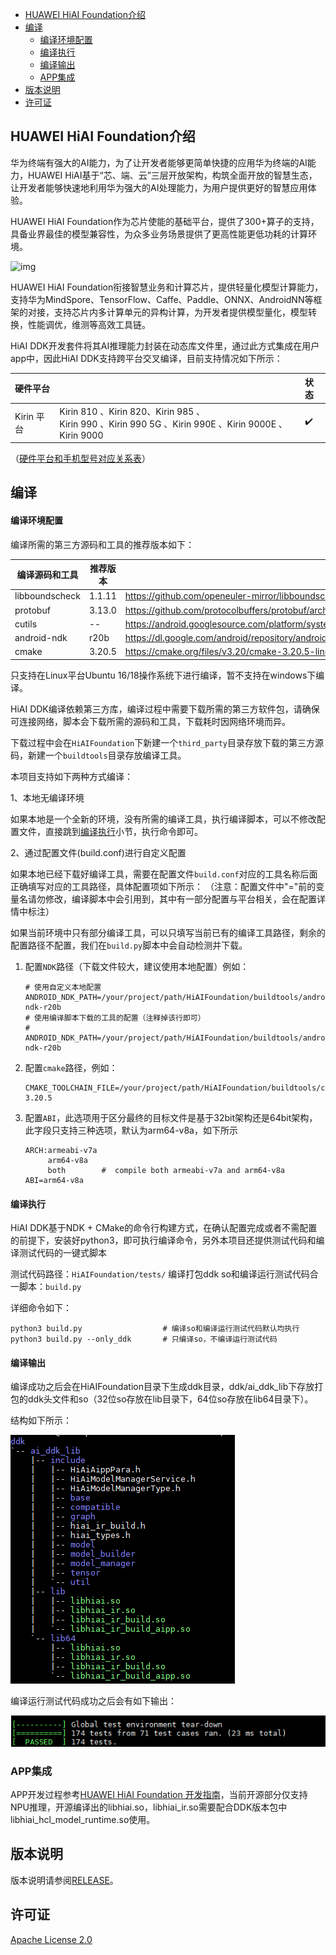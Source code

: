 - [HUAWEI HiAI Foundation介绍](#huawei-hiai-foundation介绍)
- [编译](#编译)
    - [编译环境配置](#编译环境配置)
    - [编译执行](#编译执行)
    - [编译输出](#编译输出)
  - [APP集成](#app集成)
- [版本说明](#版本说明)
- [许可证](#许可证)


## HUAWEI HiAI Foundation介绍


华为终端有强大的AI能力，为了让开发者能够更简单快捷的应用华为终端的AI能力，HUAWEI HiAI基于“芯、端、云”三层开放架构，构筑全面开放的智慧生态，让开发者能够快速地利用华为强大的AI处理能力，为用户提供更好的智慧应用体验。

HUAWEI HiAI Foundation作为芯片使能的基础平台，提供了300+算子的支持，具备业界最佳的模型兼容性，为众多业务场景提供了更高性能更低功耗的计算环境。

![img](https://alliance-communityfile-drcn.dbankcdn.com/FileServer/getFile/cmtyPub/011/111/111/0000000000011111111.20210708144053.05364942099834414782288116808750:50520707094033:2800:E71B980B17A91C503882D5D8A2E8AE307EAFAF0F17176182128D36A683C8FEE6.png?needInitFileName=true?needInitFileName=true) 

HUAWEI HiAI Foundation衔接智慧业务和计算芯片，提供轻量化模型计算能力，支持华为MindSpore、TensorFlow、Caffe、Paddle、ONNX、AndroidNN等框架的对接，支持芯片内多计算单元的异构计算，为开发者提供模型量化，模型转换，性能调优，维测等高效工具链。

HiAI DDK开发套件将其AI推理能力封装在动态库文件里，通过此方式集成在用户app中，因此HiAI DDK支持跨平台交叉编译，目前支持情况如下所示：

| 硬件平台   |                                                              | 状态 |
| :--------- | :----------------------------------------------------------- | :--- |
| Kirin 平台 | Kirin 810 、Kirin 820、Kirin 985 、<br />Kirin 990 、Kirin 990 5G 、Kirin 990E 、Kirin 9000E 、Kirin 9000 | ✔️    |

（[硬件平台和手机型号对应关系表](./doc/MappingHardWarePlatformAndPhoneModel.md)）

## 编译

#### 编译环境配置

编译所需的第三方源码和工具的推荐版本如下：

| 编译源码和工具   | 推荐版本 | 下载链接                                                     |
| -------------- | -------- | ------------------------------------------------------------ |
| libboundscheck | 1.1.11 | https://github.com/openeuler-mirror/libboundscheck/archive/refs/tags/v1.1.11.zip |
| protobuf       | 3.13.0  | https://github.com/protocolbuffers/protobuf/archive/refs/tags/v3.13.0.zip |
| cutils | -- | https://android.googlesource.com/platform/system/core/+archive/refs/heads/master/libcutils/include/cutils.tar.gz |
| android-ndk    | r20b     | https://dl.google.com/android/repository/android-ndk-r20b-linux-x86_64.zip |
| cmake          | 3.20.5 | https://cmake.org/files/v3.20/cmake-3.20.5-linux-x86_64.tar.gz |

只支持在Linux平台Ubuntu 16/18操作系统下进行编译，暂不支持在windows下编译。


HiAI DDK编译依赖第三方库，编译过程中需要下载所需的第三方软件包，请确保可连接网络，脚本会下载所需的源码和工具，下载耗时因网络环境而异。

下载过程中会在`HiAIFoundation`下新建一个`third_party`目录存放下载的第三方源码，新建一个`buildtools`目录存放编译工具。

本项目支持如下两种方式编译：

1、本地无编译环境

​	如果本地是一个全新的环境，没有所需的编译工具，执行编译脚本，可以不修改配置文件，直接跳到[编译执行](#编译执行)小节，执行命令即可。

2、通过配置文件(build.conf)进行自定义配置

​	如果本地已经下载好编译工具，需要在配置文件`build.conf`对应的工具名称后面正确填写对应的工具路径，具体配置项如下所示：
 （注意：配置文件中"="前的变量名请勿修改，编译脚本中会引用到，其中有一部分配置与平台相关，会在配置详情中标注）

   如果当前环境中只有部分编译工具，可以只填写当前已有的编译工具路径，剩余的配置路径不配置，我们在`build.py`脚本中会自动检测并下载。


1. 配置`NDK`路径（下载文件较大，建议使用本地配置）例如：
   ```
   # 使用自定义本地配置
   ANDROID_NDK_PATH=/your/project/path/HiAIFoundation/buildtools/android-ndk-r20b
   # 使用编译脚本下载的工具的配置（注释掉该行即可）
   # ANDROID_NDK_PATH=/your/project/path/HiAIFoundation/buildtools/android-ndk-r20b
   ```

2. 配置`cmake`路径，例如：
   ```
   CMAKE_TOOLCHAIN_FILE=/your/project/path/HiAIFoundation/buildtools/cmake-3.20.5
   ```

4. 配置`ABI`，此选项用于区分最终的目标文件是基于32bit架构还是64bit架构，此字段只支持三种选项，默认为arm64-v8a，如下所示

   ```
   ARCH:armeabi-v7a
        arm64-v8a
        both        #  compile both armeabi-v7a and arm64-v8a
   ABI=arm64-v8a
   ```

#### 编译执行

HiAI DDK基于NDK + CMake的命令行构建方式，在确认配置完成或者不需配置的前提下，安装好python3，即可执行编译命令，另外本项目还提供测试代码和编译测试代码的一键式脚本

测试代码路径：`HiAIFoundation/tests/`
编译打包ddk so和编译运行测试代码合一脚本：`build.py`

详细命令如下：

   ```
   python3 build.py                  # 编译so和编译运行测试代码默认均执行
   python3 build.py --only_ddk       # 只编译so，不编译运行测试代码
   ```


#### 编译输出

编译成功之后会在HiAIFoundation目录下生成ddk目录，ddk/ai_ddk_lib下存放打包的ddk头文件和so（32位so存放在lib目录下，64位so存放在lib64目录下）。

结构如下所示：

![image-20211228160620651](doc/images/ddk.png)


编译运行测试代码成功之后会有如下输出：

![image-20211228160620651](doc/images/image-20211228160620651.png)

### APP集成

APP开发过程参考[HUAWEI HiAI Foundation  开发指南](https://developer.huawei.com/consumer/cn/doc/development/hiai-Guides/dev-process-0000001052965551)，当前开源部分仅支持NPU推理，开源编译出的libhiai.so，libhiai_ir.so需要配合DDK版本包中libhiai_hcl_model_runtime.so使用。

## 版本说明

版本说明请参阅[RELEASE](RELEASE.md)。

## 许可证

[Apache License 2.0](LICENSE)

